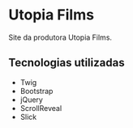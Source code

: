 # Utopia Films

Site da produtora Utopia Films.

## Tecnologias utilizadas

- Twig
- Bootstrap
- jQuery
- ScrollReveal
- Slick
